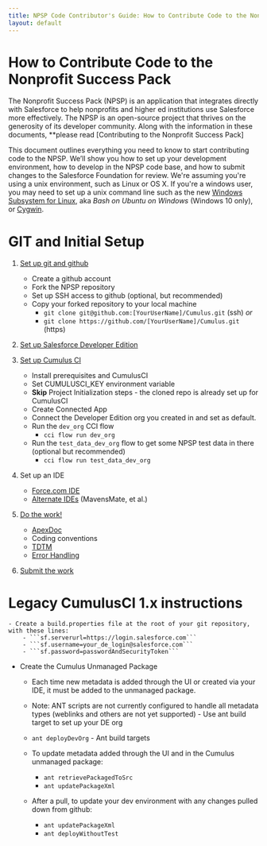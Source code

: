 ```yaml
---
title: NPSP Code Contributor's Guide: How to Contribute Code to the Nonprofit Success Pack
layout: default
---
```

# How to Contribute Code to the Nonprofit Success Pack

The Nonprofit Success Pack (NPSP) is an application that integrates directly with Salesforce to help nonprofits and higher ed institutions use Salesforce more effectively. The NPSP is an open-source project that thrives on the generosity of its developer community. Along with the information in these documents, **please read [Contributing to the Nonprofit Success Pack] 

This document outlines everything you need to know to start contributing code to the NPSP. We’ll show you how to set up your development environment, how to develop in the NPSP code base, and how to submit changes to the Salesforce Foundation for review. We're assuming you're using a unix environment, such as Linux or OS X. If you're a windows user, you may need to set up a unix command line such as the new [Windows Subsystem for Linux](https://msdn.microsoft.com/en-us/commandline/wsl/about), aka *Bash on Ubuntu on Windows* (Windows 10 only), or [Cygwin](https://www.cygwin.com/).

# GIT and Initial Setup

1.  [Set up git and github](Github.html)
    - Create a github account
    - Fork the NPSP repository
    - Set up SSH access to github (optional, but recommended)
    - Copy your forked repository to your local machine
        - ```git clone git@github.com:[YourUserName]/Cumulus.git``` (ssh) *or*
        - ```git clone https://github.com/[YourUserName]/Cumulus.git``` (https) 
2. [Set up Salesforce Developer Edition](Developer-Edition-Salesforce-Instance.html)
3. [Set up Cumulus CI](http://cumulusci.readthedocs.io/en/latest/tutorial.html)
    - Install prerequisites and CumulusCI
    - Set CUMULUSCI_KEY environment variable
    - **Skip** Project Initialization steps - the cloned repo is already set up for CumulusCI
    - Create Connected App
    - Connect the Developer Edition org you created in and set as default.
    - Run the ```dev_org``` CCI flow
        - ```cci flow run dev_org```
    - Run the ```test_data_dev_org``` flow to get some NPSP test data in there (optional but recommended)
        - ```cci flow run test_data_dev_org```
4. Set up an IDE
    - [Force.com IDE](Force.com-IDE-Setup.html)
    - [Alternate IDEs](Alternate-IDEs.html) (MavensMate, et al.)
5. [Do the work!](Do-the-Work.html)
    - [ApexDoc](http://developer.salesforcefoundation.org/Cumulus/ApexDocumentation/)
    - Coding conventions
    - [TDTM](http://developer.salesforcefoundation.org/index.html#blog/post/2014/11/24/table-driven-trigger-management.html)
    - [Error Handling](http://developer.salesforcefoundation.org/index.html#blog/post/2015/02/03/how-npsp-does-error-handling-on-salesforce.html)

5. [Submit the work](Submit-Your-Feature.html)

# Legacy CumulusCI 1.x instructions 
    - Create a build.properties file at the root of your git repository, with these lines:
        - ```sf.serverurl=https://login.salesforce.com```
        - ```sf.username=your_de_login@salesforce.com```
        - ```sf.password=passwordAndSecurityToken```
   - Create the Cumulus Unmanaged Package
        - Each time new metadata is added through the UI or created via your IDE, it must be added to the unmanaged package.
        - Note: ANT scripts are not currently configured to handle all metadata types (weblinks and others are not yet supported)
    - Use ant build target to set up your DE org
        - ```ant deployDevOrg```
    - Ant build targets
        - To update metadata added through the UI and in the Cumulus unmanaged package:
            - ```ant retrievePackagedToSrc```
            - ```ant updatePackageXml```

        - After a pull, to update your dev environment with any changes pulled down from github:
            - ```ant updatePackageXml```
            - ```ant deployWithoutTest```
